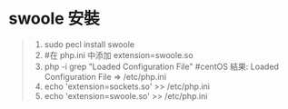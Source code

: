 # swoole 安裝

> 1. sudo pecl install swoole
> 2. #在 php.ini 中添加 extension=swoole.so
> 3. php -i grep "Loaded Configuration File" #centOS 結果: Loaded Configuration File => /etc/php.ini
> 4. echo 'extension=sockets.so' >> /etc/php.ini
> 5. echo 'extension=swoole.so' >> /etc/php.ini 
